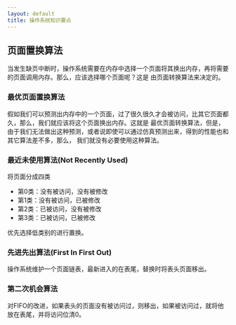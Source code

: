 ```yaml
---
layout: default
title: 操作系统知识要点
---
```


## 页面置换算法

当发生缺页中断时，操作系统需要在内存中选择一个页面将其换出内存，再将需要的页面调用内存。那么，应该选择哪个页面呢？这是
由页面转换算法来决定的。

### 最优页面置换算法

假如我们可以预测出内存中的一个页面，过了很久很久才会被访问，比其它页面都久，那么，我们就应该将这个页面换出内存。这就是
最优页面转换算法，但是，由于我们无法做出这种预测，或者说即使可以通过仿真预测出来，得到的性能也和其它算法差不多，那么，
我们就没有必要使用这种算法。


### 最近未使用算法(Not Recently Used)

将页面分成四类

* 第0类：没有被访问，没有被修改
* 第1类：没有被访问，已被修改
* 第2类：已被访问，没有被修改
* 第3类：已被访问，已被修改

优先选择低类别的进行置换。


### 先进先出算法(First In First Out)

操作系统维护一个页面链表，最新进入的在表尾，替换时将表头页面移出。


### 第二次机会算法

对FIFO的改进，如果表头的页面没有被访问过，则移出，如果被访问过，就将他放在表尾，并将访问位清0。

